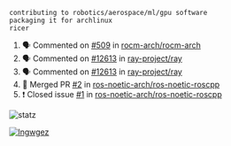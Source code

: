 ```
contributing to robotics/aerospace/ml/gpu software
packaging it for archlinux
ricer
```

<!--START_SECTION:activity-->
1. 🗣 Commented on [#509](https://github.com/rocm-arch/rocm-arch/issues/509) in [rocm-arch/rocm-arch](https://github.com/rocm-arch/rocm-arch)
2. 🗣 Commented on [#12613](https://github.com/ray-project/ray/issues/12613) in [ray-project/ray](https://github.com/ray-project/ray)
3. 🗣 Commented on [#12613](https://github.com/ray-project/ray/issues/12613) in [ray-project/ray](https://github.com/ray-project/ray)
4. 🎉 Merged PR [#2](https://github.com/ros-noetic-arch/ros-noetic-roscpp/pull/2) in [ros-noetic-arch/ros-noetic-roscpp](https://github.com/ros-noetic-arch/ros-noetic-roscpp)
5. ❗️ Closed issue [#1](https://github.com/ros-noetic-arch/ros-noetic-roscpp/issues/1) in [ros-noetic-arch/ros-noetic-roscpp](https://github.com/ros-noetic-arch/ros-noetic-roscpp)
<!--END_SECTION:activity-->


![statz](https://github-readme-stats.vercel.app/api?username=acxz&include_all_commits=true&show_icons=true)

[![lngwgez](https://github-readme-stats.vercel.app/api/top-langs/?username=acxz&layout=compact)](https://github.com/acxz/github-readme-stats)


<!--
**acxz/acxz** is a ✨ _special_ ✨ repository because its `README.md` (this file) appears on your GitHub profile.

Here are some ideas to get you started:

- 🔭 I’m currently working on ...
- 🌱 I’m currently learning ...
- 👯 I’m looking to collaborate on ...
- 🤔 I’m looking for help with ...
- 💬 Ask me about ...
- 📫 How to reach me: ...
- 😄 Pronouns: ...
- ⚡ Fun fact: ...
-->
